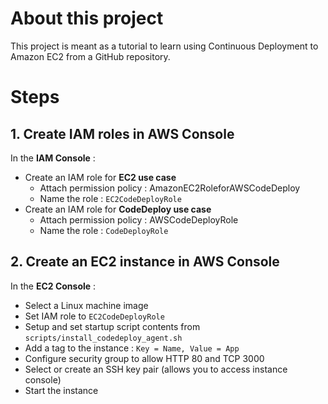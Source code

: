 # About this project

This project is meant as a tutorial to learn using Continuous Deployment to Amazon EC2 from a GitHub repository.

# Steps

## 1. Create IAM roles in AWS Console

In the **IAM Console** :

- Create an IAM role for **EC2 use case**
    - Attach permission policy : AmazonEC2RoleforAWSCodeDeploy
    - Name the role : `EC2CodeDeployRole`
- Create an IAM role for **CodeDeploy use case**
    - Attach permission policy : AWSCodeDeployRole
    - Name the role : `CodeDeployRole`

## 2. Create an EC2 instance in AWS Console

In the **EC2 Console** :

- Select a Linux machine image
- Set IAM role to `EC2CodeDeployRole`
- Setup and set startup script contents from `scripts/install_codedeploy_agent.sh`
- Add a tag to the instance : `Key = Name, Value = App`
- Configure security group to allow HTTP 80 and TCP 3000
- Select or create an SSH key pair (allows you to access instance console)
- Start the instance


